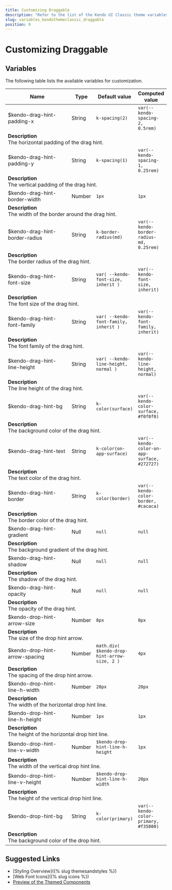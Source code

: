 ```yaml
---
title: Customizing Draggable
description: "Refer to the list of the Kendo UI Classic theme variables available for customization."
slug: variables_kendothemeclassic_draggable
position: 9
---
```


# Customizing Draggable

## Variables

The following table lists the available variables for customization.

<table class="theme-variables">
    <colgroup>
    <col style="width: 200px; white-space:nowrap;" />
    <col />
    <col />
    <col />
</colgroup>
<thead>
    <tr>
        <th>Name</th>
        <th>Type</th>
        <th>Default value</th>
        <th>Computed value</th>
    </tr>
</thead>
<tbody>
        <tr>
    <td>$kendo-drag-hint-padding-x</td>
    <td>String</td>
    <td><code>k-spacing(2)</code></td>
    <td><code>var(--kendo-spacing-2, 0.5rem)</code></td>
</tr>
<tr>
    <td colspan="4" class="theme-variables-description-container"><div><b>Description</b><div class="theme-variables-description">The horizontal padding of the drag hint.</div></div>
    </td>
</tr>
<tr>
    <td>$kendo-drag-hint-padding-y</td>
    <td>String</td>
    <td><code>k-spacing(1)</code></td>
    <td><code>var(--kendo-spacing-1, 0.25rem)</code></td>
</tr>
<tr>
    <td colspan="4" class="theme-variables-description-container"><div><b>Description</b><div class="theme-variables-description">The vertical padding of the drag hint.</div></div>
    </td>
</tr>
<tr>
    <td>$kendo-drag-hint-border-width</td>
    <td>Number</td>
    <td><code>1px</code></td>
    <td><code>1px</code></td>
</tr>
<tr>
    <td colspan="4" class="theme-variables-description-container"><div><b>Description</b><div class="theme-variables-description">The width of the border around the drag hint.</div></div>
    </td>
</tr>
<tr>
    <td>$kendo-drag-hint-border-radius</td>
    <td>String</td>
    <td><code>k-border-radius(md)</code></td>
    <td><code>var(--kendo-border-radius-md, 0.25rem)</code></td>
</tr>
<tr>
    <td colspan="4" class="theme-variables-description-container"><div><b>Description</b><div class="theme-variables-description">The border radius of the drag hint.</div></div>
    </td>
</tr>
<tr>
    <td>$kendo-drag-hint-font-size</td>
    <td>String</td>
    <td><code>var( --kendo-font-size, inherit )</code></td>
    <td><code>var(--kendo-font-size, inherit)</code></td>
</tr>
<tr>
    <td colspan="4" class="theme-variables-description-container"><div><b>Description</b><div class="theme-variables-description">The font size of the drag hint.</div></div>
    </td>
</tr>
<tr>
    <td>$kendo-drag-hint-font-family</td>
    <td>String</td>
    <td><code>var( --kendo-font-family, inherit )</code></td>
    <td><code>var(--kendo-font-family, inherit)</code></td>
</tr>
<tr>
    <td colspan="4" class="theme-variables-description-container"><div><b>Description</b><div class="theme-variables-description">The font family of the drag hint.</div></div>
    </td>
</tr>
<tr>
    <td>$kendo-drag-hint-line-height</td>
    <td>String</td>
    <td><code>var( --kendo-line-height, normal )</code></td>
    <td><code>var(--kendo-line-height, normal)</code></td>
</tr>
<tr>
    <td colspan="4" class="theme-variables-description-container"><div><b>Description</b><div class="theme-variables-description">The line height of the drag hint.</div></div>
    </td>
</tr>
<tr>
    <td>$kendo-drag-hint-bg</td>
    <td>String</td>
    <td><code>k-color(surface)</code></td>
    <td><code>var(--kendo-color-surface, #f0f0f0)</code></td>
</tr>
<tr>
    <td colspan="4" class="theme-variables-description-container"><div><b>Description</b><div class="theme-variables-description">The background color of the drag hint.</div></div>
    </td>
</tr>
<tr>
    <td>$kendo-drag-hint-text</td>
    <td>String</td>
    <td><code>k-color(on-app-surface)</code></td>
    <td><code>var(--kendo-color-on-app-surface, #272727)</code></td>
</tr>
<tr>
    <td colspan="4" class="theme-variables-description-container"><div><b>Description</b><div class="theme-variables-description">The text color of the drag hint.</div></div>
    </td>
</tr>
<tr>
    <td>$kendo-drag-hint-border</td>
    <td>String</td>
    <td><code>k-color(border)</code></td>
    <td><code>var(--kendo-color-border, #cacaca)</code></td>
</tr>
<tr>
    <td colspan="4" class="theme-variables-description-container"><div><b>Description</b><div class="theme-variables-description">The border color of the drag hint.</div></div>
    </td>
</tr>
<tr>
    <td>$kendo-drag-hint-gradient</td>
    <td>Null</td>
    <td><code>null</code></td>
    <td><code>null</code></td>
</tr>
<tr>
    <td colspan="4" class="theme-variables-description-container"><div><b>Description</b><div class="theme-variables-description">The background gradient of the drag hint.</div></div>
    </td>
</tr>
<tr>
    <td>$kendo-drag-hint-shadow</td>
    <td>Null</td>
    <td><code>null</code></td>
    <td><code>null</code></td>
</tr>
<tr>
    <td colspan="4" class="theme-variables-description-container"><div><b>Description</b><div class="theme-variables-description">The shadow of the drag hint.</div></div>
    </td>
</tr>
<tr>
    <td>$kendo-drag-hint-opacity</td>
    <td>Null</td>
    <td><code>null</code></td>
    <td><code>null</code></td>
</tr>
<tr>
    <td colspan="4" class="theme-variables-description-container"><div><b>Description</b><div class="theme-variables-description">The opacity of the drag hint.</div></div>
    </td>
</tr>
<tr>
    <td>$kendo-drop-hint-arrow-size</td>
    <td>Number</td>
    <td><code>8px</code></td>
    <td><code>8px</code></td>
</tr>
<tr>
    <td colspan="4" class="theme-variables-description-container"><div><b>Description</b><div class="theme-variables-description">The size of the drop hint arrow.</div></div>
    </td>
</tr>
<tr>
    <td>$kendo-drop-hint-arrow-spacing</td>
    <td>Number</td>
    <td><code>math.div( $kendo-drop-hint-arrow-size, 2 )</code></td>
    <td><code>4px</code></td>
</tr>
<tr>
    <td colspan="4" class="theme-variables-description-container"><div><b>Description</b><div class="theme-variables-description">The spacing of the drop hint arrow.</div></div>
    </td>
</tr>
<tr>
    <td>$kendo-drop-hint-line-h-width</td>
    <td>Number</td>
    <td><code>20px</code></td>
    <td><code>20px</code></td>
</tr>
<tr>
    <td colspan="4" class="theme-variables-description-container"><div><b>Description</b><div class="theme-variables-description">The width of the horizontal drop hint line.</div></div>
    </td>
</tr>
<tr>
    <td>$kendo-drop-hint-line-h-height</td>
    <td>Number</td>
    <td><code>1px</code></td>
    <td><code>1px</code></td>
</tr>
<tr>
    <td colspan="4" class="theme-variables-description-container"><div><b>Description</b><div class="theme-variables-description">The height of the horizontal drop hint line.</div></div>
    </td>
</tr>
<tr>
    <td>$kendo-drop-hint-line-v-width</td>
    <td>Number</td>
    <td><code>$kendo-drop-hint-line-h-height</code></td>
    <td><code>1px</code></td>
</tr>
<tr>
    <td colspan="4" class="theme-variables-description-container"><div><b>Description</b><div class="theme-variables-description">The width of the vertical drop hint line.</div></div>
    </td>
</tr>
<tr>
    <td>$kendo-drop-hint-line-v-height</td>
    <td>Number</td>
    <td><code>$kendo-drop-hint-line-h-width</code></td>
    <td><code>20px</code></td>
</tr>
<tr>
    <td colspan="4" class="theme-variables-description-container"><div><b>Description</b><div class="theme-variables-description">The height of the vertical drop hint line.</div></div>
    </td>
</tr>
<tr>
    <td>$kendo-drop-hint-bg</td>
    <td>String</td>
    <td><code>k-color(primary)</code></td>
    <td><code>var(--kendo-color-primary, #f35800)</code></td>
</tr>
<tr>
    <td colspan="4" class="theme-variables-description-container"><div><b>Description</b><div class="theme-variables-description">The background color of the drop hint.</div></div>
    </td>
</tr>
</tbody>
</table>

## Suggested Links

* [Styling Overview]({% slug themesandstyles %})
* [Web Font Icons]({% slug icons %})
* [Preview of the Themed Components](../)

